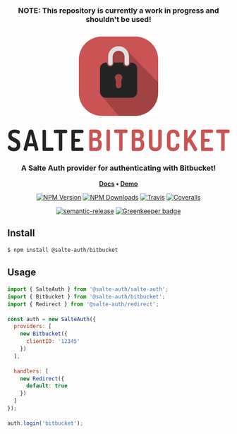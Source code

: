 <h3 align="center">
	NOTE: This repository is currently a work in progress and shouldn't be used!
</h3>

<h2 align="center">
  <div>
    <a href="https://github.com/salte-auth/bitbucket">
      <img height="180px" src="https://raw.githubusercontent.com/salte-auth/logos/master/images/logo.svg?sanitize=true">
      <br>
      <br>
      <img height="50px" src="https://raw.githubusercontent.com/salte-auth/logos/master/images/%40salte-auth/bitbucket.svg?sanitize=true">
    </a>
  </div>
</h2>

<h3 align="center">
	A Salte Auth provider for authenticating with Bitbucket!
</h3>

<p align="center">
	<strong>
		<a href="https://salte-auth.gitbook.io">Docs</a>
		•
		<a href="https://salte-auth-demo.glitch.me">Demo</a>
	</strong>
</p>

<div align="center">

  [![NPM Version][npm-version-image]][npm-url]
  [![NPM Downloads][npm-downloads-image]][npm-url]
  [![Travis][travis-ci-image]][travis-ci-url]
  [![Coveralls][coveralls-image]][coveralls-url]

  [![semantic-release][semantic-release-image]][semantic-release-url]
  [![Greenkeeper badge][greenkeeper-image]][greenkeeper-url]

</div>

## Install

```sh
$ npm install @salte-auth/bitbucket
```

## Usage

```js
import { SalteAuth } from '@salte-auth/salte-auth';
import { Bitbucket } from '@salte-auth/bitbucket';
import { Redirect } from '@salte-auth/redirect';

const auth = new SalteAuth({
  providers: [
    new Bitbucket({
      clientID: '12345'
    })
  ],

  handlers: [
    new Redirect({
      default: true
    })
  ]
});

auth.login('bitbucket');
```

[npm-version-image]: https://img.shields.io/npm/v/@salte-auth/bitbucket.svg?style=flat
[npm-downloads-image]: https://img.shields.io/npm/dm/@salte-auth/bitbucket.svg?style=flat
[npm-url]: https://npmjs.org/package/@salte-auth/bitbucket

[travis-ci-image]: https://img.shields.io/travis/com/salte-auth/bitbucket/master.svg?style=flat
[travis-ci-url]: https://travis-ci.com/salte-auth/bitbucket

[coveralls-image]: https://img.shields.io/coveralls/salte-auth/bitbucket/master.svg
[coveralls-url]: https://coveralls.io/github/salte-auth/bitbucket?branch=master

[commitizen-image]: https://img.shields.io/badge/commitizen-friendly-brightgreen.svg
[commitizen-url]: https://commitizen.github.io/cz-cli/

[semantic-release-url]: https://github.com/semantic-release/semantic-release
[semantic-release-image]: https://img.shields.io/badge/%20%20%F0%9F%93%A6%F0%9F%9A%80-semantic--release-e10079.svg

[greenkeeper-image]: https://badges.greenkeeper.io/salte-auth/bitbucket.svg
[greenkeeper-url]: https://greenkeeper.io
